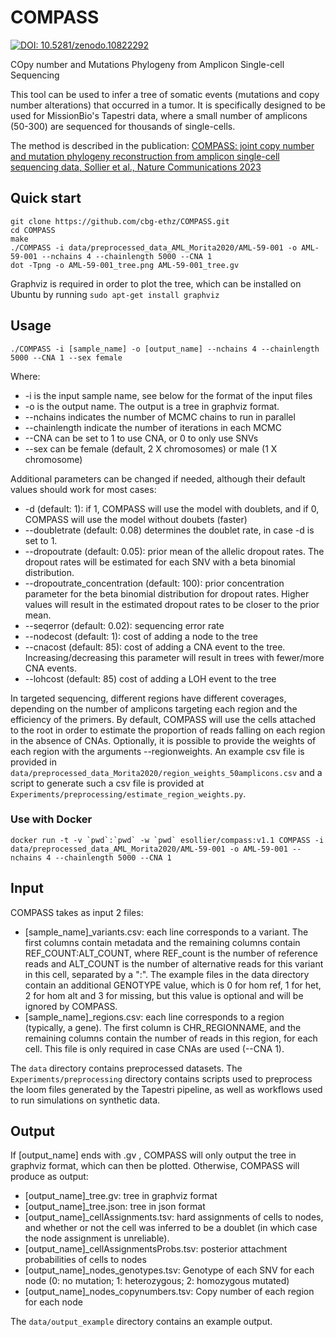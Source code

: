 # COMPASS
[![DOI: 10.5281/zenodo.10822292](https://zenodo.org/badge/DOI/10.5281/zenodo.10822292.svg)](https://doi.org/10.5281/zenodo.10822292)

COpy number and Mutations Phylogeny from Amplicon Single-cell Sequencing

This tool can be used to infer a tree of somatic events (mutations and copy number alterations) that occurred in a tumor. It is specifically designed to be used for MissionBio's Tapestri data, where a small number of amplicons (50-300) are sequenced for thousands of single-cells.

The method is described in the publication: [COMPASS: joint copy number and mutation phylogeny reconstruction from amplicon single-cell sequencing data, Sollier et al., Nature Communications 2023](https://www.nature.com/articles/s41467-023-40378-8)


## Quick start
```
git clone https://github.com/cbg-ethz/COMPASS.git
cd COMPASS
make
./COMPASS -i data/preprocessed_data_AML_Morita2020/AML-59-001 -o AML-59-001 --nchains 4 --chainlength 5000 --CNA 1
dot -Tpng -o AML-59-001_tree.png AML-59-001_tree.gv
```

Graphviz is required in order to plot the tree, which can be installed on Ubuntu by running `sudo apt-get install graphviz `

## Usage

`./COMPASS -i [sample_name] -o [output_name] --nchains 4 --chainlength 5000 --CNA 1 --sex female`

Where:
* -i is the input sample name, see below for the format of the input files
* -o is the output name. The output is a tree in graphviz format.
* --nchains indicates the number of MCMC chains to run in parallel
* --chainlength indicate the number of iterations in each MCMC
* --CNA can be set to 1 to use CNA, or 0 to only use SNVs
* --sex can be female (default, 2 X chromosomes) or male (1 X chromosome)

Additional parameters can be changed if needed, although their default values should work for most cases:
* -d (default: 1): if 1, COMPASS will use the model with doublets, and if 0, COMPASS will use the model without doubets (faster)
* --doubletrate (default: 0.08) determines the doublet rate, in case -d is set to 1.
* --dropoutrate (default: 0.05): prior mean of the allelic dropout rates. The dropout rates will be estimated for each SNV with a beta binomial distribution.
* --dropoutrate_concentration (default: 100): prior concentration parameter for the beta binomial distribution for dropout rates. Higher values will result in the estimated dropout rates to be closer to the prior mean.
* --seqerror (default: 0.02): sequencing error rate
* --nodecost (default: 1): cost of adding a node to the tree
* --cnacost (default: 85): cost of adding a CNA event to the tree. Increasing/decreasing this parameter will result in trees with fewer/more CNA events.
* --lohcost (default: 85) cost of adding a LOH event to the tree

In targeted sequencing, different regions have different coverages, depending on the number of amplicons targeting each region and the efficiency of the primers. By default, COMPASS will use the cells attached to the root in order to estimate the proportion of reads falling on each region in the absence of CNAs. Optionally, it is possible to provide the weights of each region with the arguments --regionweights. An example csv file is provided in `data/preprocessed_data_Morita2020/region_weights_50amplicons.csv` and a script to generate such a csv file is provided at `Experiments/preprocessing/estimate_region_weights.py`.


### Use with Docker
```
docker run -t -v `pwd`:`pwd` -w `pwd` esollier/compass:v1.1 COMPASS -i data/preprocessed_data_AML_Morita2020/AML-59-001 -o AML-59-001 --nchains 4 --chainlength 5000 --CNA 1
```

## Input
COMPASS takes as input 2 files:
* [sample_name]_variants.csv: each line corresponds to a variant. The first columns contain metadata and the remaining columns contain REF_COUNT:ALT_COUNT, where REF_count is the number of reference reads and ALT_COUNT is the number of alternative reads for this variant in this cell, separated by a ":". The example files in the data directory contain an additional GENOTYPE value, which is 0 for hom ref, 1 for het, 2 for hom alt and 3 for missing, but this value is optional and will be ignored by COMPASS.
* [sample_name]_regions.csv: each line corresponds to a region (typically, a gene). The first column is CHR_REGIONNAME, and the remaining columns contain the number of reads in this region, for each cell. This file is only required in case CNAs are used (--CNA 1).

The `data` directory contains preprocessed datasets. The `Experiments/preprocessing` directory contains scripts used to preprocess the loom files generated by the Tapestri pipeline, as well as workflows used to run simulations on synthetic data.

## Output
If [output_name] ends with .gv , COMPASS will only output the tree in graphviz format, which can then be plotted. Otherwise, COMPASS will produce as output:
* [output_name]_tree.gv: tree in graphviz format
* [output_name]_tree.json: tree in json format
* [output_name]_cellAssignments.tsv: hard assignments of cells to nodes, and whether or not the cell was inferred to be a doublet (in which case the node assignment is unreliable).
* [output_name]_cellAssignmentsProbs.tsv: posterior attachment probabilities of cells to nodes
* [output_name]_nodes_genotypes.tsv: Genotype of each SNV for each node (0: no mutation; 1: heterozygous; 2: homozygous mutated)
* [output_name]_nodes_copynumbers.tsv: Copy number of each region for each node

The `data/output_example` directory contains an example output.





